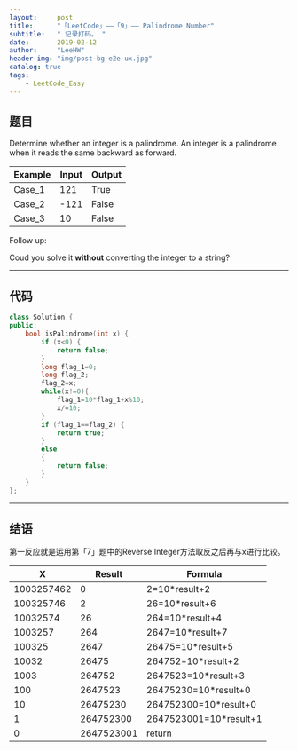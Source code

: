 ```yaml
---
layout:     post
title:      "「LeetCode」——「9」—— Palindrome Number"
subtitle:   " 记录打码。 "
date:       2019-02-12 
author:     "LeeHW"
header-img: "img/post-bg-e2e-ux.jpg"
catalog: true
tags:
    - LeetCode_Easy
---
```


## 题目

Determine whether an integer is a palindrome. An integer is a palindrome when it reads the same backward as forward.

| Example | Input | Output |
| ------- | ----- | ------ |
| Case_1  | 121   | True   |
| Case_2  | -121  | False  |
| Case_3  | 10    | False  |

Follow up:

Coud you solve it **without** converting the integer to a string?

---

## 代码

```c++
class Solution {
public:
    bool isPalindrome(int x) {
        if (x<0) {
            return false;
        }
        long flag_1=0;
        long flag_2;
        flag_2=x;
        while(x!=0){
            flag_1=10*flag_1+x%10;
            x/=10;
        }
        if (flag_1==flag_2) {
            return true;
        }
        else
        {
            return false;
        }
    }
};
```



---

## 结语

第一反应就是运用第「7」题中的Reverse Integer方法取反之后再与x进行比较。

| X          | Result     | Formula                |
| ---------- | ---------- | ---------------------- |
| 1003257462 | 0          | 2=10*result+2          |
| 100325746  | 2          | 26=10*result+6         |
| 10032574   | 26         | 264=10*result+4        |
| 1003257    | 264        | 2647=10*result+7       |
| 100325     | 2647       | 26475=10*result+5      |
| 10032      | 26475      | 264752=10*result+2     |
| 1003       | 264752     | 2647523=10*result+3    |
| 100        | 2647523    | 26475230=10*result+0   |
| 10         | 26475230   | 264752300=10*result+0  |
| 1          | 264752300  | 2647523001=10*result+1 |
| 0          | 2647523001 | return                 |


